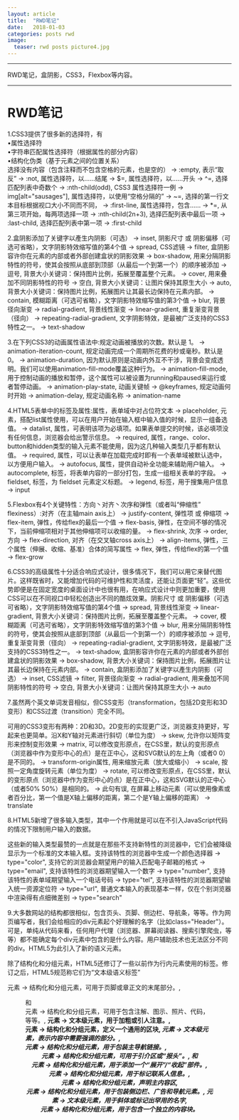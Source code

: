 ```yaml
---
layout: article
title:  "RWD笔记"
date:   2018-01-03
categories: posts rwd
image:
  teaser: rwd posts picture4.jpg
---
```

---
RWD笔记，盒阴影，CSS3，Flexbox等内容。

--------
# RWD笔记
1.CSS3提供了很多新的选择符，有
<br>•属性选择符
<br>•字符串匹配属性选择符（根据属性的部分内容）
<br>•结构化伪类（基于元素之间的位置关系）
<br>选择没有内容（包含注释而不包含空格的元素，也是空的） → :empty, 表示“取反” → :not, 属性选择符，以……结尾 → $=, 属性选择符，以……开头 → ^=, 选择匹配列表中奇数个 → :nth-child(odd), CSS3 属性选择符一例 → img[alt="sausages"], 属性选择符，以使用“空格分隔的” → ~=, 选择的第一行文本目标根据视口大小不同而不同， → :first-line, 属性选择符，包含…… → *=, 从第三项开始，每两项选择一项 → :nth-child(2n+3), 选择匹配列表中最后一项 → :last-child, 选择匹配列表中第一项 → :first-child

2.盒阴影添加了关键字以產生内阴影（可选） → inset, 阴影尺寸 或 阴影偏移（可选可省略），文字阴影特效缩写值的第4个值 → spread, CSS滤镜 → filter, 盒阴影容许你在元素的内部或者外部创建盒状的阴影效果 → box-shadow, 用来分隔阴影特性的符号，使其会按照从底部到顶部（从最后一个到第一个）的顺序被添加 → 逗号, 背景大小关键词：保持图片比例，拓展至覆盖整个元素。 → cover, 用来叠加不同阴影特性的符号 → 空白, 背景大小关键词：让图片保持其原生大小 → auto, 背景大小关键词：保持图片比例，拓展图片让其最长边保持在元素内部。 → contain, 模糊距离（可选可省略），文字阴影特效缩写值的第3个值 → blur, 背景径向渐变 → radial-gradient, 背景线性渐变 → linear-gradient, 重复渐变背景（径向） → repeating-radial-gradient, 文字阴影特效，是最被广泛支持的CSS3特性之一。 → text-shadow

3.在下列CSS3的动画属性语法中:规定动画被播放的次数。默认是 1。 → animation-iteration-count, 规定动画完成一个周期所花费的秒或毫秒。默认是 0。 → animation-duration, 因为默认原则是动画内外互不干涉，背景会变成透明。我们可以使用animation-fill-mode覆盖这种行为。 → animation-fill-mode, 用于控制动画的播放和暂停，这个属性可以被设置为running和paused来运行或者暂停动画。 → animation-play-state, 动画关键帧 → @keyframes, 规定动画何时开始 → animation-delay, 规定动画名称 → animation-name

4.HTML5表单中的标签及属性:属性，表单域中对占位符文本 → placeholder, 元素，搭配list属性使用，可以在用户开始在输入框中输入值的时候，显示一组备选值。 → datalist, 属性，可表明该项为必填项。如果表单提交的时候，该必填项没有任何信息，浏览器会给出警示信息。 → required, 属性，range、color、button和hidden类型的输入元素不能使用，因为这几种输入类型几乎都有默认值。 → required, 属性，可以让表单在加载完成时即有一个表单域被默认选中，以方便用户输入。 → autofocus, 属性，提供自动补全功能来辅助用户输入。 → autocomplete, 标签，将表单内容的一部分打包，生成一组相关表单的字段。 → fieldset, 标签，为 fieldset 元素定义标题。 → legend, 标签，用于搜集用户信息 → input

5.Flexbox有4个关键特性：方向丶对齐丶次序和弹性（或者叫“伸缩性” flexiness）:对齐（在主轴main axis上） → justify-content, 弹性项 或 伸缩项 → flex-item, 弹性，传给flex的最后一个值 → flex-basis, 弹性，在空间不够的情况下，当前伸缩项相对于其他伸缩项可以收缩的量。 → flex-shrink, 次序 → order, 方向 → flex-direction, 对齐（在交叉轴cross axis上） → align-items, 弹性，三个属性（伸展、收缩、基准）合体的简写属性 → flex, 弹性，传给flex的第一个值 → flex-grow

6.CSS3的高级属性十分适合响应式设计，很多情况下，我们可以用它来替代图片。这样既省时，又能增加代码的可维护性和灵活度，还能让页面更“轻”。这些优势即便是在固定宽度的桌面设计中也很有用，在响应式设计中则更加重要，使用CSS可以在不同视口中轻松创造出不同的酷炫效果。阴影尺寸 或 阴影偏移（可选可省略），文字阴影特效缩写值的第4个值 → spread, 背景线性渐变 → linear-gradient, 背景大小关键词：保持图片比例，拓展至覆盖整个元素。 → cover, 模糊距离（可选可省略），文字阴影特效缩写值的第3个值 → blur, 用来分隔阴影特性的符号，使其会按照从底部到顶部（从最后一个到第一个）的顺序被添加 → 逗号, 重复渐变背景（径向） → repeating-radial-gradient, 文字阴影特效，是最被广泛支持的CSS3特性之一。 → text-shadow, 盒阴影容许你在元素的内部或者外部创建盒状的阴影效果 → box-shadow, 背景大小关键词：保持图片比例，拓展图片让其最长边保持在元素内部。 → contain, 盒阴影添加了关键字以產生内阴影（可选） → inset, CSS滤镜 → filter, 背景径向渐变 → radial-gradient, 用来叠加不同阴影特性的符号 → 空白, 背景大小关键词：让图片保持其原生大小 → auto

7.虽然两个英文单词发音相似，但CSS变形（transformation，包括2D变形和3D变形）和CSS过渡（transition）完全不同。

可用的CSS3变形有两种：2D和3D。2D变形的实现更广泛，浏览器支持更好，写起来也更简单。沿X和Y轴对元素进行斜切（单位为度） → skew, 允许你以矩阵变形来控制变形效果 → matrix, 可以修改变形原点，在CSS里，默认的变形原点（浏览器中作为变形中心的点）是在正中心，这和SVG默认的左上角（或者0 0）是不同的。 → transform-origin属性, 用来缩放元素（放大或缩小） → scale, 按照一定角度旋转元素（单位为度） → rotate, 可以修改变形原点，在CSS里，默认的变形原点（浏览器中作为变形中心的点）是在正中心，这和SVG默认的正中心（或者50% 50%）是相同的。 → 此句有误, 在屏幕上移动元素（可以使用像素或者百分比，第一个值是X轴上偏移的距离，第二个是Y轴上偏移的距离） → translate

8.HTML5新增了很多输入类型，其中一个作用就是可以在不引入JavaScript代码的情况下限制用户输入的数据。

这些新的输入类型最赞的一点就是在那些不支持新特性的浏览器中，它们会被降级显示为一个标准的文本输入框。支持该特性的浏览器中生成一个颜色选择器 → type="color", 支持它的浏览器会期望用户的输入匹配电子邮箱的格式 → type="email", 支持该特性的浏览器期望输入一个数字 → type="number", 支持该特性的表单域期望输入一个电话号码 → type="tel", 支持该特性的浏览器期望输入统一资源定位符 → type="url", 普通文本输入的表现基本一样，仅在个别浏览器中渲染得有点细微差别 → type="search"

9.大多数网站的结构都很相似，包含页头、页脚、侧边栏、导航条，等等。作为网页编写者，我们会给相应的div元素起个好理解的名字（比如class="Header"）。可是，单纯从代码来看，任何用户代理（浏览器、屏幕阅读器、搜索引擎爬虫，等等）都不能确定每个div元素中包含的是什么内容。用户辅助技术也无法区分不同的div。HTML5为此引入了新的语义元素。

除了结构化和分组元素，HTML5还修订了一些以前作为行内元素使用的标签。修订之后，HTML5规范称它们为“文本级语义标签”
<footer>元素 → 结构化和分组元素，可用于页脚或章正文的末尾部分。, <figure>和<figcaption>元素 → 结构化和分组元素，可用于包含注解、图示、照片、代码，等等。, <b>元素 → 文本级元素，用于加粗或引人注意。, <section>元素 → 结构化和分组元素，定义一个通用的区块, <em>元素 → 文本级元素，表示内容中需要强调的部分。, <nav>元素 → 结构化和分组元素，用于包装主导航链接。, <header>元素 → 结构化和分组元素，可用于引介区或“报头”。, <detail>和<summary>元素 → 结构化和分组元素，用于添加一个“展开”/“收起”部件。, <address>元素 → 结构化和分组元素，用于标记联系人信息。, <main>元素 → 结构化和分组元素，声明主内容区, <aside>元素 → 结构化和分组元素，用于包装侧边栏、广告和导航元素。, <i>元素 → 文本级元素，用于斜体或标记出罕用的名字, <article>元素 → 结构化和分组元素，用于包含一个独立的内容块。